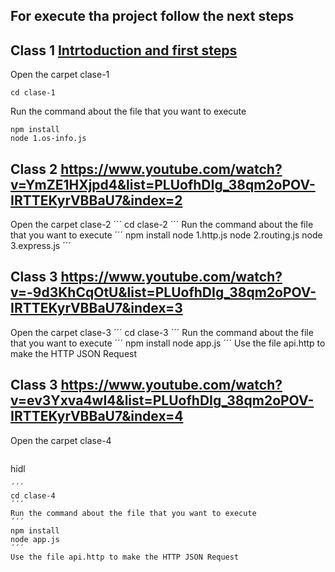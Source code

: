 ## For execute tha project follow the next steps

## Class 1 [Intrtoduction and first steps](https://www.youtube.com/watch?v=yB4n_K7dZV8&list=PLUofhDIg_38qm2oPOV-IRTTEKyrVBBaU7&index=1)

Open the carpet clase-1
```
cd clase-1
```
Run the command about the file that you want to execute
```
npm install
node 1.os-info.js
```

## Class 2 https://www.youtube.com/watch?v=YmZE1HXjpd4&list=PLUofhDIg_38qm2oPOV-IRTTEKyrVBBaU7&index=2

Open the carpet clase-2
´´´
cd clase-2
´´´
Run the command about the file that you want to execute
´´´
npm install
node 1.http.js
node 2.routing.js
node 3.express.js
´´´

## Class 3 https://www.youtube.com/watch?v=-9d3KhCqOtU&list=PLUofhDIg_38qm2oPOV-IRTTEKyrVBBaU7&index=3

Open the carpet clase-3
´´´
cd clase-3
´´´
Run the command about the file that you want to execute
´´´
npm install
node app.js
´´´
Use the file api.http to make the HTTP JSON Request

## Class 3 https://www.youtube.com/watch?v=ev3Yxva4wI4&list=PLUofhDIg_38qm2oPOV-IRTTEKyrVBBaU7&index=4

Open the carpet clase-4
```
```
hidl
```
´´´
cd clase-4
´´´
Run the command about the file that you want to execute
´´´
npm install
node app.js
´´´
Use the file api.http to make the HTTP JSON Request
